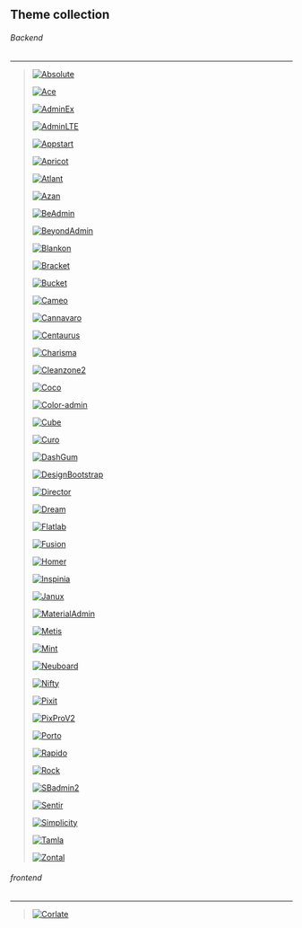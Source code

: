 ## Theme collection

###### Backend
---

> [![Absolute](backend/Absolute/screenshot.png)](backend/Absolute)
>
> [![Ace](backend/Ace/screenshot.png)](backend/Ace)
>
> [![AdminEx](backend/AdminEx/screenshot.png)](backend/AdminEx)
>
> [![AdminLTE](backend/AdminLTE/screenshot.png)](backend/AdminLTE)
>
> [![Appstart](backend/Appstart/screenshot.png)](backend/Appstart)
>
> [![Apricot](backend/Apricot/screenshot.png)](backend/Apricot)
>
> [![Atlant](backend/Atlant/screenshot.png)](backend/Atlant)
>
> [![Azan](backend/Azan/screenshot.png)](backend/Azan)
>
> [![BeAdmin](backend/BeAdmin/screenshot.png)](backend/BeAdmin)
>
> [![BeyondAdmin](backend/BeyondAdmin/screenshot.png)](backend/BeyondAdmin)
>
> [![Blankon](backend/Blankon/screenshot.png)](backend/Blankon)
>
> [![Bracket](backend/Bracket/screenshot.png)](backend/Bracket)
>
> [![Bucket](backend/Bucket/screenshot.png)](backend/Bucket)
>
> [![Cameo](backend/Cameo/screenshot.png)](backend/Cameo)
>
> [![Cannavaro](backend/Cannavaro/screenshot.png)](backend/Cannavaro)
>
> [![Centaurus](backend/Centaurus/screenshot.png)](backend/Centaurus)
>
> [![Charisma](backend/Charisma/screenshot.png)](backend/Charisma)
>
> [![Cleanzone2](backend/Cleanzone2/screenshot.png)](backend/Cleanzone2)
>
> [![Coco](backend/Coco/screenshot.png)](backend/Coco)
>
> [![Color-admin](backend/Color-admin/screenshot.png)](backend/Color-admin)
>
> [![Cube](backend/Cube/screenshot.png)](backend/Cube)
>
> [![Curo](backend/Curo/screenshot.png)](backend/Curo)
>
> [![DashGum](backend/DashGum/screenshot.png)](backend/DashGum)
>
> [![DesignBootstrap](backend/DesignBootstrap/screenshot.png)](backend/DesignBootstrap)
>
> [![Director](backend/Director/screenshot.png)](backend/Director)
>
> [![Dream](backend/Dream/screenshot.png)](backend/Dream)
>
> [![Flatlab](backend/Flatlab/screenshot.png)](backend/Flatlab)
>
> [![Fusion](backend/Fusion/screenshot.png)](backend/Fusion)
>
> [![Homer](backend/Homer/screenshot.png)](backend/Homer)
>
> [![Inspinia](backend/Inspinia/screenshot.png)](backend/Inspinia)
>
> [![Janux](backend/Janux/screenshot.png)](backend/Janux)
>
> [![MaterialAdmin](backend/MaterialAdmin/screenshot.png)](backend/MaterialAdmin)
>
> [![Metis](backend/Metis/screenshot.png)](backend/Metis)
>
> [![Mint](backend/Mint/screenshot.png)](backend/Mint)
>
> [![Neuboard](backend/Neuboard/screenshot.png)](backend/Neuboard)
>
> [![Nifty](backend/Nifty/screenshot.png)](backend/Nifty)
>
> [![Pixit](backend/Pixit/screenshot.png)](backend/Pixit)
>
> [![PixProV2](backend/PixProV2/screenshot.png)](backend/PixProV2)
>
> [![Porto](backend/Porto/screenshot.png)](backend/Porto)
>
> [![Rapido](backend/Rapido/screenshot.png)](backend/Rapido)
>
> [![Rock](backend/Rock/screenshot.png)](backend/Rock)
>
> [![SBadmin2](backend/SBadmin2/screenshot.jpg)](backend/SBadmin2)
>
> [![Sentir](backend/Sentir/screenshot.png)](backend/Sentir)
>
> [![Simplicity](backend/Simplicity/screenshot.png)](backend/Simplicity)
>
> [![Tamla](backend/Tamla/screenshot.png)](backend/Tamla)
>
> [![Zontal](backend/Zontal/screenshot.png)](backend/Zontal)


###### frontend
---

> [![Corlate](frontend/Corlate/screenshot.png)](frontend/Corlate)
>
